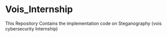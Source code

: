# Vois_Internship
This Repository Contains the implementation code on Steganography (vois cybersecurity Internship)

